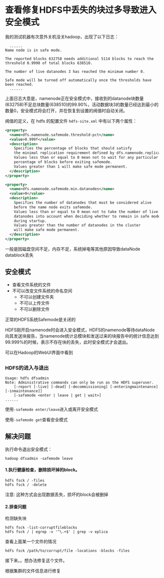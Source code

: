 # 查看修复HDFS中丢失的块过多导致进入安全模式

我的测试机器有次意外关机没关hadoop，出现了以下日志：

```
  ......
Name node is in safe mode.

The reported blocks 632758 needs additional 5114 blocks to reach the threshold 0.9990 of total blocks 638510.

The number of live datanodes 3 has reached the minimum number 0.

Safe mode will be turned off automatically once the thresholds have been reached.
  ......
```
上面日志大意是，namenode正在安全模式中，接收到的datanode块数量(632758)不足总块数量(638510)的99.90%，活动数据块3的数量已经达到最小的数量0，安全模式将会打开，并在恢复到设置的阀值时自动关闭。

阀值的定义，在 hdfs 的配置文件 `hdfs-site.xml` 中有以下两个属性：
```xml
<property>
  <name>dfs.namenode.safemode.threshold-pct</name>
  <value>0.999f</value>
  <description>
    Specifies the percentage of blocks that should satisfy 
    the minimal replication requirement defined by dfs.namenode.replication.min.
    Values less than or equal to 0 mean not to wait for any particular
    percentage of blocks before exiting safemode.
    Values greater than 1 will make safe mode permanent.
  </description>
</property>

<property>
  <name>dfs.namenode.safemode.min.datanodes</name>
  <value>0</value>
  <description>
    Specifies the number of datanodes that must be considered alive
    before the name node exits safemode.
    Values less than or equal to 0 mean not to take the number of live
    datanodes into account when deciding whether to remain in safe mode
    during startup.
    Values greater than the number of datanodes in the cluster
    will make safe mode permanent.
  </description>
</property>
```

一般是因磁盘空间不足，内存不足，系统掉电等其他原因导致dataNode datablock丢失

## 安全模式

- 查看文件系统的文件
- 不可以改变文件系统的命名空间
  - 不可以创建文件夹
  - 不可以上传文件
  - 不可以删除文件

正常的HDFS系统Safemode是关闭的

HDFS刚开启namenode时会进入安全模式，HDFS的namenode等待dataNode向其发送块报告，当namenode统计总模块和发送过来的块报告中的统计信息达到99.999%的时候，表示不存在块的丢失，此时安全模式才会退出。

可以在Hadoop的WebUI界面中看到

### HDFS的进入与退出

```
Usage: hdfs dfsadmin
Note: Administrative commands can only be run as the HDFS superuser.
    [-report [-live] [-dead] [-decommissioning] [-enteringmaintenance] [-inmaintenance]]
    [-safemode <enter | leave | get | wait>]
......
```

使用`-safemode enter/leave`进入或离开安全模式

使用`-safemode get`查看安全模式


## 解决问题

执行命令退出安全模式：
```
hadoop dfsadmin -safemode leave
```

#### 1.执行健康检查，删除损坏掉的block。

```
hdfs fsck / -files
hdfs fsck / -delete
```
注意: 这种方式会出现数据丢失，损坏的block会被删掉

#### 2.排查问题

检测缺失块
```
hdfs fsck -list-corruptfileblocks
hdfs fsck / | egrep -v '^\.+$' | grep -v eplica
```

查看上面某一个文件的情况
```
hdfs fsck /path/to/corrupt/file -locations -blocks -files
```

接下来。。想办法修复这个文件。

根据集群的文件信息进行修复


